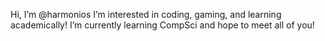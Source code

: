 Hi, I’m @harmonios
I’m interested in coding, gaming, and learning academically!
I’m currently learning CompSci and hope to meet all of you!
